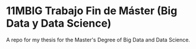 # 11MBIG Trabajo Fin de Máster (Big Data y Data Science)
A repo for my thesis for the Master's Degree of Big Data and Data Science.
